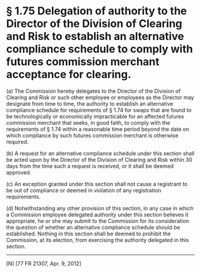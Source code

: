 # § 1.75   Delegation of authority to the Director of the Division of Clearing and Risk to establish an alternative compliance schedule to comply with futures commission merchant acceptance for clearing.

(a) The Commission hereby delegates to the Director of the Division of Clearing and Risk or such other employee or employees as the Director may designate from time to time, the authority to establish an alternative compliance schedule for requirements of § 1.74 for swaps that are found to be technologically or economically impracticable for an affected futures commission merchant that seeks, in good faith, to comply with the requirements of § 1.74 within a reasonable time period beyond the date on which compliance by such futures commission merchant is otherwise required.


(b) A request for an alternative compliance schedule under this section shall be acted upon by the Director of the Division of Clearing and Risk within 30 days from the time such a request is received, or it shall be deemed approved.


(c) An exception granted under this section shall not cause a registrant to be out of compliance or deemed in violation of any registration requirements.


(d) Notwithstanding any other provision of this section, in any case in which a Commission employee delegated authority under this section believes it appropriate, he or she may submit to the Commission for its consideration the question of whether an alternative compliance schedule should be established. Nothing in this section shall be deemed to prohibit the Commission, at its election, from exercising the authority delegated in this section.



---

[N] [77 FR 21307, Apr. 9, 2012]




